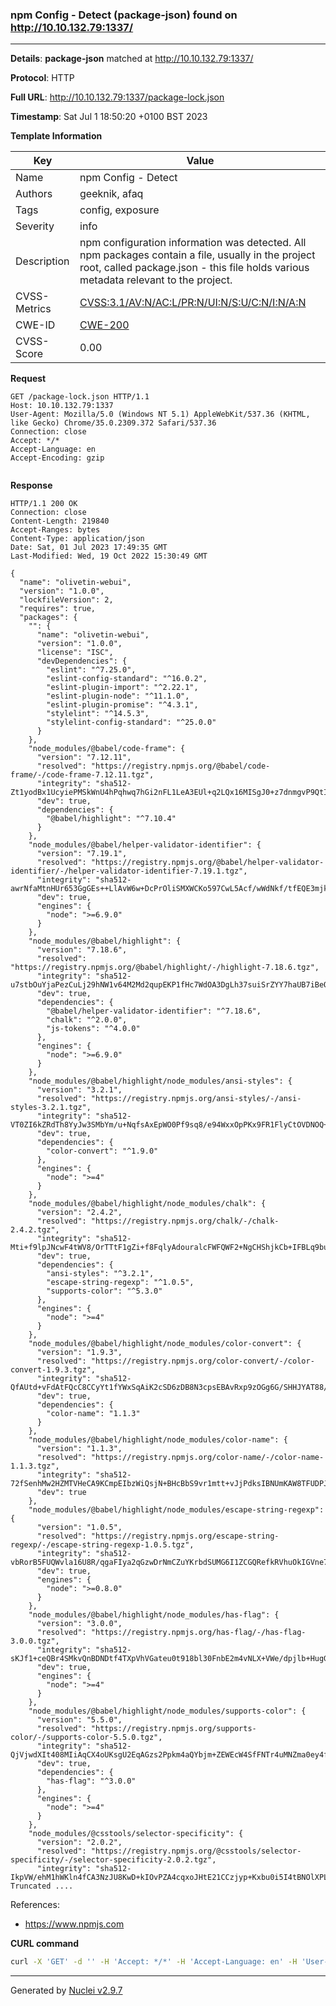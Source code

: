 ### npm Config - Detect (package-json) found on http://10.10.132.79:1337/

----
**Details**: **package-json** matched at http://10.10.132.79:1337/

**Protocol**: HTTP

**Full URL**: http://10.10.132.79:1337/package-lock.json

**Timestamp**: Sat Jul 1 18:50:20 +0100 BST 2023

**Template Information**

| Key | Value |
| --- | --- |
| Name | npm Config - Detect |
| Authors | geeknik, afaq |
| Tags | config, exposure |
| Severity | info |
| Description | npm configuration information was detected. All npm packages contain a file, usually in the project root, called package.json - this file holds various metadata relevant to the project. |
| CVSS-Metrics | [CVSS:3.1/AV:N/AC:L/PR:N/UI:N/S:U/C:N/I:N/A:N](https://www.first.org/cvss/calculator/3.1#CVSS:3.1/AV:N/AC:L/PR:N/UI:N/S:U/C:N/I:N/A:N) |
| CWE-ID | [CWE-200](https://cwe.mitre.org/data/definitions/200.html) |
| CVSS-Score | 0.00 |

**Request**
```http
GET /package-lock.json HTTP/1.1
Host: 10.10.132.79:1337
User-Agent: Mozilla/5.0 (Windows NT 5.1) AppleWebKit/537.36 (KHTML, like Gecko) Chrome/35.0.2309.372 Safari/537.36
Connection: close
Accept: */*
Accept-Language: en
Accept-Encoding: gzip


```

**Response**
```http
HTTP/1.1 200 OK
Connection: close
Content-Length: 219840
Accept-Ranges: bytes
Content-Type: application/json
Date: Sat, 01 Jul 2023 17:49:35 GMT
Last-Modified: Wed, 19 Oct 2022 15:30:49 GMT

{
  "name": "olivetin-webui",
  "version": "1.0.0",
  "lockfileVersion": 2,
  "requires": true,
  "packages": {
    "": {
      "name": "olivetin-webui",
      "version": "1.0.0",
      "license": "ISC",
      "devDependencies": {
        "eslint": "^7.25.0",
        "eslint-config-standard": "^16.0.2",
        "eslint-plugin-import": "^2.22.1",
        "eslint-plugin-node": "^11.1.0",
        "eslint-plugin-promise": "^4.3.1",
        "stylelint": "^14.5.3",
        "stylelint-config-standard": "^25.0.0"
      }
    },
    "node_modules/@babel/code-frame": {
      "version": "7.12.11",
      "resolved": "https://registry.npmjs.org/@babel/code-frame/-/code-frame-7.12.11.tgz",
      "integrity": "sha512-Zt1yodBx1UcyiePMSkWnU4hPqhwq7hGi2nFL1LeA3EUl+q2LQx16MISgJ0+z7dnmgvP9QtIleuETGOiOH1RcIw==",
      "dev": true,
      "dependencies": {
        "@babel/highlight": "^7.10.4"
      }
    },
    "node_modules/@babel/helper-validator-identifier": {
      "version": "7.19.1",
      "resolved": "https://registry.npmjs.org/@babel/helper-validator-identifier/-/helper-validator-identifier-7.19.1.tgz",
      "integrity": "sha512-awrNfaMtnHUr653GgGEs++LlAvW6w+DcPrOliSMXWCKo597CwL5Acf/wWdNkf/tfEQE3mjkeD1YOVZOUV/od1w==",
      "dev": true,
      "engines": {
        "node": ">=6.9.0"
      }
    },
    "node_modules/@babel/highlight": {
      "version": "7.18.6",
      "resolved": "https://registry.npmjs.org/@babel/highlight/-/highlight-7.18.6.tgz",
      "integrity": "sha512-u7stbOuYjaPezCuLj29hNW1v64M2Md2qupEKP1fHc7WdOA3DgLh37suiSrZYY7haUB7iBeQZ9P1uiRF359do3g==",
      "dev": true,
      "dependencies": {
        "@babel/helper-validator-identifier": "^7.18.6",
        "chalk": "^2.0.0",
        "js-tokens": "^4.0.0"
      },
      "engines": {
        "node": ">=6.9.0"
      }
    },
    "node_modules/@babel/highlight/node_modules/ansi-styles": {
      "version": "3.2.1",
      "resolved": "https://registry.npmjs.org/ansi-styles/-/ansi-styles-3.2.1.tgz",
      "integrity": "sha512-VT0ZI6kZRdTh8YyJw3SMbYm/u+NqfsAxEpWO0Pf9sq8/e94WxxOpPKx9FR1FlyCtOVDNOQ+8ntlqFxiRc+r5qA==",
      "dev": true,
      "dependencies": {
        "color-convert": "^1.9.0"
      },
      "engines": {
        "node": ">=4"
      }
    },
    "node_modules/@babel/highlight/node_modules/chalk": {
      "version": "2.4.2",
      "resolved": "https://registry.npmjs.org/chalk/-/chalk-2.4.2.tgz",
      "integrity": "sha512-Mti+f9lpJNcwF4tWV8/OrTTtF1gZi+f8FqlyAdouralcFWFQWF2+NgCHShjkCb+IFBLq9buZwE1xckQU4peSuQ==",
      "dev": true,
      "dependencies": {
        "ansi-styles": "^3.2.1",
        "escape-string-regexp": "^1.0.5",
        "supports-color": "^5.3.0"
      },
      "engines": {
        "node": ">=4"
      }
    },
    "node_modules/@babel/highlight/node_modules/color-convert": {
      "version": "1.9.3",
      "resolved": "https://registry.npmjs.org/color-convert/-/color-convert-1.9.3.tgz",
      "integrity": "sha512-QfAUtd+vFdAtFQcC8CCyYt1fYWxSqAiK2cSD6zDB8N3cpsEBAvRxp9zOGg6G/SHHJYAT88/az/IuDGALsNVbGg==",
      "dev": true,
      "dependencies": {
        "color-name": "1.1.3"
      }
    },
    "node_modules/@babel/highlight/node_modules/color-name": {
      "version": "1.1.3",
      "resolved": "https://registry.npmjs.org/color-name/-/color-name-1.1.3.tgz",
      "integrity": "sha512-72fSenhMw2HZMTVHeCA9KCmpEIbzWiQsjN+BHcBbS9vr1mtt+vJjPdksIBNUmKAW8TFUDPJK5SUU3QhE9NEXDw==",
      "dev": true
    },
    "node_modules/@babel/highlight/node_modules/escape-string-regexp": {
      "version": "1.0.5",
      "resolved": "https://registry.npmjs.org/escape-string-regexp/-/escape-string-regexp-1.0.5.tgz",
      "integrity": "sha512-vbRorB5FUQWvla16U8R/qgaFIya2qGzwDrNmCZuYKrbdSUMG6I1ZCGQRefkRVhuOkIGVne7BQ35DSfo1qvJqFg==",
      "dev": true,
      "engines": {
        "node": ">=0.8.0"
      }
    },
    "node_modules/@babel/highlight/node_modules/has-flag": {
      "version": "3.0.0",
      "resolved": "https://registry.npmjs.org/has-flag/-/has-flag-3.0.0.tgz",
      "integrity": "sha512-sKJf1+ceQBr4SMkvQnBDNDtf4TXpVhVGateu0t918bl30FnbE2m4vNLX+VWe/dpjlb+HugGYzW7uQXH98HPEYw==",
      "dev": true,
      "engines": {
        "node": ">=4"
      }
    },
    "node_modules/@babel/highlight/node_modules/supports-color": {
      "version": "5.5.0",
      "resolved": "https://registry.npmjs.org/supports-color/-/supports-color-5.5.0.tgz",
      "integrity": "sha512-QjVjwdXIt408MIiAqCX4oUKsgU2EqAGzs2Ppkm4aQYbjm+ZEWEcW4SfFNTr4uMNZma0ey4f5lgLrkB0aX0QMow==",
      "dev": true,
      "dependencies": {
        "has-flag": "^3.0.0"
      },
      "engines": {
        "node": ">=4"
      }
    },
    "node_modules/@csstools/selector-specificity": {
      "version": "2.0.2",
      "resolved": "https://registry.npmjs.org/@csstools/selector-specificity/-/selector-specificity-2.0.2.tgz",
      "integrity": "sha512-IkpVW/ehM1hWKln4fCA3NzJU8KwD+kIOvPZA4cqxoJHtE21CCzjyp+Kxbu0i5I4tBNOlXPL9mjwnWlL0V.... Truncated ....
```

References: 
- https://www.npmjs.com

**CURL command**
```sh
curl -X 'GET' -d '' -H 'Accept: */*' -H 'Accept-Language: en' -H 'User-Agent: Mozilla/5.0 (Windows NT 5.1) AppleWebKit/537.36 (KHTML, like Gecko) Chrome/35.0.2309.372 Safari/537.36' 'http://10.10.132.79:1337/package-lock.json'
```

----

Generated by [Nuclei v2.9.7](https://github.com/projectdiscovery/nuclei)